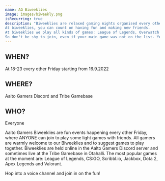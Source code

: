 ```yaml
---
name: AG Biweeklies
image: images/biweekly.png
isRecurring: true
description: "Biweeklies are relaxed gaming nights organised every other Friday at 18 and onwards. 
At biweeklies, you can count on having fun and making new friends. 
At biweeklies we play all kinds of games: League of Legends, Overwatch 2, Valorant, CS:GO, Fall Guys, Among Us, Geoguessr, Minecraft and many more!
So don't be shy to join, even if your main game was not on the list. You can even bring your friends to challenge other Biweekly people!"
---
```


## WHEN?

At 18-23 every other Friday starting from 16.9.2022

## WHERE?

Aalto Gamers Discord and Tribe Gamebase

## WHO?

Everyone

Aalto Gamers Biweeklies are fun events happening every other Friday, where ANYONE can join to play some light games with friends. All gamers are warmly welcome to our Biweeklies and to suggest games to play together. Biweeklies are held online in the Aalto Gamers Discord server and sometimes live at the Tribe Gamebase in Otahalli. The most popular games at the moment are: League of Legends, CS:GO, Scribbl.io, Jackbox, Dota 2, Apex Legends and Valorant.

Hop into a voice channel and join in on the fun!
